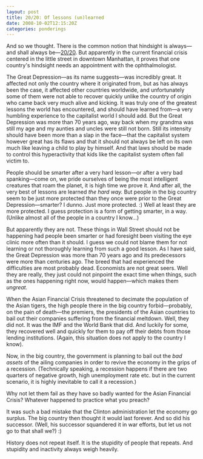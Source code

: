 ```yaml
---
layout: post
title: 20/20: Of lessons (un)learned
date: 2008-10-02T12:15:20Z
categories: ponderings
---
```


And so we thought. There is the common notion that hindsight is always&mdash;and shall always be&mdash;<a href="https://en.wikipedia.org/wiki/Visual_acuity" target="_blank">20/20</a>. But apparently in the current financial crisis centered in the little street in downtown Manhattan, it proves that one country's hindsight needs an appointment with the ophthalmologist.

The Great Depression&mdash;as its name suggests&mdash;was incredibly great. It affected not only the country where it originated from, but as has always been the case, it affected other countries worldwide, and unfortunately some of them were not able to recover quickly unlike the country of origin who came back very much alive and kicking. It was truly one of the greatest lessons the world has encountered, and should have learned from&mdash;a very humbling experience to the capitalist world I should add. But the Great Depression was more than 70 years ago, way back when my grandma was still my age and my aunties and uncles were still not born. Still its intensity should have been more than a slap in the face&mdash;that the capitalist system however great has its flaws and that it should not always be left on its own much like leaving a child to play by himself. And that laws should be made to control this hyperactivity that kids like the capitalist system often fall victim to.

People should be smarter after a very hard lesson&mdash;or after a very bad spanking&mdash;come on, we pride ourselves of being the most intelligent creatures that roam the planet, it is high time we prove it. And after all, the very best of lessons are learned <em>the hard way.</em> But people in the big country seem to be just more protected than they once were prior to the Great Depression&mdash;smarter? I dunno. Just more protected. :) Well at least they are more protected. I guess protection is a form of getting smarter, in a way. (Unlike almost all of the people in a country I know…)

But apparently they are not. These things in Wall Street should not be happening had people been smarter or had foresight been visiting the eye clinic more often than it should. I guess we could not blame them for not learning or not thoroughly learning from such a good lesson. As I have said, the Great Depression was more than 70 years ago and its predecessors were more than centuries ago. The breed that had experienced the difficulties are most probably dead. Economists are not great seers. Well they are really, they just could not pinpoint the exact time when things, such as the ones happening right now, would happen—which makes them <em>ungreat.</em>

When the Asian Financial Crisis threatened to decimate the population of the Asian tigers, the high people there in the big country forbid—probably, on the pain of death—the premiers, the presidents of the Asian countries to bail out their companies suffering from the financial meltdown. Well, they did not. It was the IMF and the World Bank that did. And luckily for some, they recovered well and quickly for them to pay off their debts from those lending institutions. (Again, this situation does not apply to the country I know).

Now, in the big country, the government is planning to bail out the <em>bad assets</em> of the ailing companies in order to revive the economy in the grips of a recession. (Technically speaking, a recession happens if there are two quarters of negative growth, high unemployment rate etc. but in the current scenario, it is highly inevitable to call it a recession.)

Why not let them fail as they have so badly wanted for the Asian Financial Crisis? Whatever happened to practice what you preach?

It was such a bad mistake that the Clinton administration let the economy go surplus. The big country then thought it would last forever. And so did his successor. (Well, his successor squandered it in war efforts, but let us not go to that shall we?) :)

History does not repeat itself. It is the stupidity of people that repeats. And stupidity and inactivity always weigh heavily.
